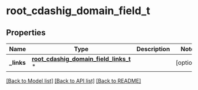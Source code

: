 # root_cdashig_domain_field_t

## Properties
Name | Type | Description | Notes
------------ | ------------- | ------------- | -------------
**_links** | [**root_cdashig_domain_field_links_t**](root_cdashig_domain_field_links.md) \* |  | [optional] 

[[Back to Model list]](../README.md#documentation-for-models) [[Back to API list]](../README.md#documentation-for-api-endpoints) [[Back to README]](../README.md)


